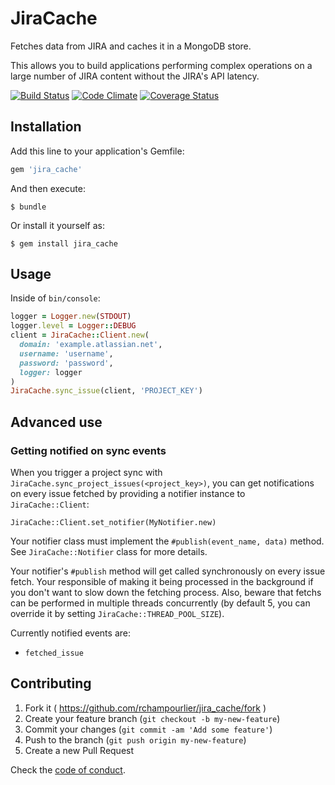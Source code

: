 # JiraCache

Fetches data from JIRA and caches it in a MongoDB store.

This allows you to build applications performing complex operations on a large number of JIRA content without the JIRA's API latency.

[![Build Status](https://travis-ci.org/rchampourlier/jira_cache.svg)](https://travis-ci.org/rchampourlier/jira_cache)
[![Code Climate](https://codeclimate.com/github/rchampourlier/jira_cache/badges/gpa.svg)](https://codeclimate.com/github/rchampourlier/jira_cache)
[![Coverage Status](https://coveralls.io/repos/github/rchampourlier/jira_cache/badge.svg?branch=master)](https://coveralls.io/github/rchampourlier/jira_cache?branch=master)

## Installation

Add this line to your application's Gemfile:

```ruby
gem 'jira_cache'
```

And then execute:

    $ bundle

Or install it yourself as:

    $ gem install jira_cache

## Usage

Inside of `bin/console`:

```ruby
logger = Logger.new(STDOUT)
logger.level = Logger::DEBUG
client = JiraCache::Client.new(
  domain: 'example.atlassian.net',
  username: 'username',
  password: 'password',
  logger: logger
)
JiraCache.sync_issue(client, 'PROJECT_KEY')
```

## Advanced use

### Getting notified on sync events

When you trigger a project sync with `JiraCache.sync_project_issues(<project_key>)`,
you can get notifications on every issue fetched by providing a notifier
instance to `JiraCache::Client`:

```
JiraCache::Client.set_notifier(MyNotifier.new)
```

Your notifier class must implement the `#publish(event_name, data)` method. See `JiraCache::Notifier` class for more details.

Your notifier's `#publish` method will get called synchronously on every issue fetch. Your responsible of making it being processed in the background if you don't want to slow down the fetching process. Also, beware that fetchs can be performed in multiple threads concurrently (by default 5, you can override it by setting `JiraCache::THREAD_POOL_SIZE`).

Currently notified events are:
- `fetched_issue`

## Contributing

1. Fork it ( https://github.com/rchampourlier/jira_cache/fork )
2. Create your feature branch (`git checkout -b my-new-feature`)
3. Commit your changes (`git commit -am 'Add some feature'`)
4. Push to the branch (`git push origin my-new-feature`)
5. Create a new Pull Request

Check the [code of conduct](CODE_OF_CONDUCT.md).
